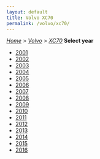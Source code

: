 ```yaml
---
layout: default
title: Volvo XC70
permalink: /volvo/xc70/
---
```

[*Home*](/) > [*Volvo*](/volvo/) > [*XC70*](/volvo/xc70/)
**Select year**
- [2001](/volvo/xc70/2001/)
- [2002](/volvo/xc70/2002/)
- [2003](/volvo/xc70/2003/)
- [2004](/volvo/xc70/2004/)
- [2005](/volvo/xc70/2005/)
- [2006](/volvo/xc70/2006/)
- [2007](/volvo/xc70/2007/)
- [2008](/volvo/xc70/2008/)
- [2009](/volvo/xc70/2009/)
- [2010](/volvo/xc70/2010/)
- [2011](/volvo/xc70/2011/)
- [2012](/volvo/xc70/2012/)
- [2013](/volvo/xc70/2013/)
- [2014](/volvo/xc70/2014/)
- [2015](/volvo/xc70/2015/)
- [2016](/volvo/xc70/2016/)
